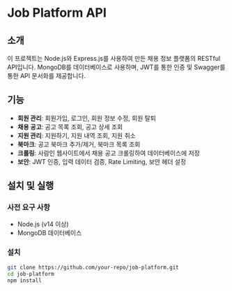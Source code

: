 # Job Platform API

## 소개

이 프로젝트는 Node.js와 Express.js를 사용하여 만든 채용 정보 플랫폼의 RESTful API입니다. MongoDB를 데이터베이스로 사용하며, JWT를 통한 인증 및 Swagger를 통한 API 문서화를 제공합니다.

## 기능

- **회원 관리**: 회원가입, 로그인, 회원 정보 수정, 회원 탈퇴
- **채용 공고**: 공고 목록 조회, 공고 상세 조회
- **지원 관리**: 지원하기, 지원 내역 조회, 지원 취소
- **북마크**: 공고 북마크 추가/제거, 북마크 목록 조회
- **크롤링**: 사람인 웹사이트에서 채용 공고 크롤링하여 데이터베이스에 저장
- **보안**: JWT 인증, 입력 데이터 검증, Rate Limiting, 보안 헤더 설정

## 설치 및 실행

### 사전 요구 사항

- Node.js (v14 이상)
- MongoDB 데이터베이스

### 설치

```bash
git clone https://github.com/your-repo/job-platform.git
cd job-platform
npm install
